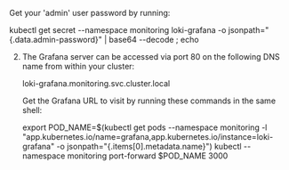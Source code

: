 Get your 'admin' user password by running:

   kubectl get secret --namespace monitoring loki-grafana -o jsonpath="{.data.admin-password}" | base64 --decode ; echo

2. The Grafana server can be accessed via port 80 on the following DNS name from within your cluster:

   loki-grafana.monitoring.svc.cluster.local

   Get the Grafana URL to visit by running these commands in the same shell:

     export POD_NAME=$(kubectl get pods --namespace monitoring -l "app.kubernetes.io/name=grafana,app.kubernetes.io/instance=loki-grafana" -o jsonpath="{.items[0].metadata.name}")
     kubectl --namespace monitoring port-forward $POD_NAME 3000
